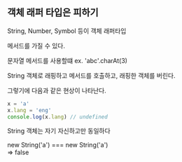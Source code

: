 ## 객체 래퍼 타입은 피하기

String, Number, Symbol 등이 객체 래퍼타입

메서드를 가질 수 있다.

문자열 메서드를 사용할떄
ex. 'abc'.charAt(3)

String 객체로 래핑하고 메서드를 호출하고, 래핑한 객체를 버린다.

그렇기에 다음과 같은 현상이 나타난다.
```ts
x = 'a'
x.lang = 'eng'
console.log(x.lang) // undefined
```

String 객체는 자기 자신하고만 동일하다

new String('a') === new String('a')  
=> false
